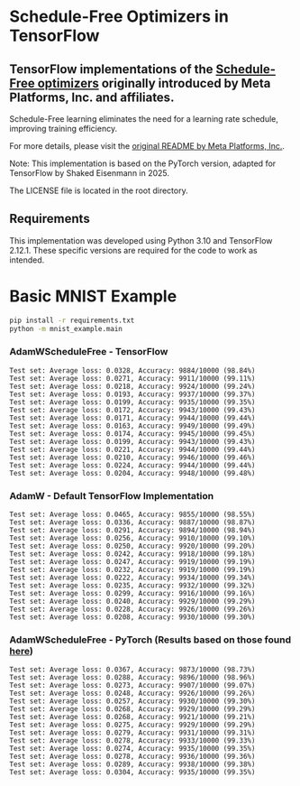 # Schedule-Free Optimizers in TensorFlow
## TensorFlow implementations of the [Schedule-Free optimizers](https://github.com/facebookresearch/schedule_free/tree/main) originally introduced by Meta Platforms, Inc. and affiliates.

Schedule-Free learning eliminates the need for a learning rate schedule, improving training efficiency. 

For more details, please visit the [original README by Meta Platforms, Inc.](https://github.com/facebookresearch/schedule_free/blob/main/README.md).

Note: This implementation is based on the PyTorch version, adapted for TensorFlow by Shaked Eisenmann in 2025.

The LICENSE file is located in the root directory.

## Requirements

This implementation was developed using Python 3.10 and TensorFlow 2.12.1. These specific versions are required for the code to work as intended.



# Basic MNIST Example

```bash
pip install -r requirements.txt
python -m mnist_example.main
```


### AdamWScheduleFree - TensorFlow

```
Test set: Average loss: 0.0328, Accuracy: 9884/10000 (98.84%)
Test set: Average loss: 0.0271, Accuracy: 9911/10000 (99.11%)
Test set: Average loss: 0.0218, Accuracy: 9924/10000 (99.24%)
Test set: Average loss: 0.0193, Accuracy: 9937/10000 (99.37%)
Test set: Average loss: 0.0199, Accuracy: 9935/10000 (99.35%)
Test set: Average loss: 0.0172, Accuracy: 9943/10000 (99.43%)
Test set: Average loss: 0.0171, Accuracy: 9944/10000 (99.44%)
Test set: Average loss: 0.0163, Accuracy: 9949/10000 (99.49%)
Test set: Average loss: 0.0174, Accuracy: 9945/10000 (99.45%)
Test set: Average loss: 0.0199, Accuracy: 9943/10000 (99.43%)
Test set: Average loss: 0.0221, Accuracy: 9944/10000 (99.44%)
Test set: Average loss: 0.0210, Accuracy: 9946/10000 (99.46%)
Test set: Average loss: 0.0224, Accuracy: 9944/10000 (99.44%)
Test set: Average loss: 0.0204, Accuracy: 9948/10000 (99.48%)
```

### AdamW - Default TensorFlow Implementation

```
Test set: Average loss: 0.0465, Accuracy: 9855/10000 (98.55%)
Test set: Average loss: 0.0336, Accuracy: 9887/10000 (98.87%)
Test set: Average loss: 0.0291, Accuracy: 9894/10000 (98.94%)
Test set: Average loss: 0.0256, Accuracy: 9910/10000 (99.10%)
Test set: Average loss: 0.0250, Accuracy: 9920/10000 (99.20%)
Test set: Average loss: 0.0242, Accuracy: 9918/10000 (99.18%)
Test set: Average loss: 0.0247, Accuracy: 9919/10000 (99.19%)
Test set: Average loss: 0.0232, Accuracy: 9919/10000 (99.19%)
Test set: Average loss: 0.0222, Accuracy: 9934/10000 (99.34%)
Test set: Average loss: 0.0235, Accuracy: 9932/10000 (99.32%)
Test set: Average loss: 0.0299, Accuracy: 9916/10000 (99.16%)
Test set: Average loss: 0.0240, Accuracy: 9929/10000 (99.29%)
Test set: Average loss: 0.0228, Accuracy: 9926/10000 (99.26%)
Test set: Average loss: 0.0208, Accuracy: 9930/10000 (99.30%)
```

### AdamWScheduleFree - PyTorch (Results based on those found [here](https://github.com/facebookresearch/schedule_free/tree/main/examples/mnist))

```
Test set: Average loss: 0.0367, Accuracy: 9873/10000 (98.73%)
Test set: Average loss: 0.0288, Accuracy: 9896/10000 (98.96%)
Test set: Average loss: 0.0273, Accuracy: 9907/10000 (99.07%)
Test set: Average loss: 0.0248, Accuracy: 9926/10000 (99.26%)
Test set: Average loss: 0.0257, Accuracy: 9930/10000 (99.30%)
Test set: Average loss: 0.0268, Accuracy: 9929/10000 (99.29%)
Test set: Average loss: 0.0268, Accuracy: 9921/10000 (99.21%)
Test set: Average loss: 0.0275, Accuracy: 9929/10000 (99.29%)
Test set: Average loss: 0.0279, Accuracy: 9931/10000 (99.31%)
Test set: Average loss: 0.0278, Accuracy: 9933/10000 (99.33%)
Test set: Average loss: 0.0274, Accuracy: 9935/10000 (99.35%)
Test set: Average loss: 0.0278, Accuracy: 9936/10000 (99.36%)
Test set: Average loss: 0.0289, Accuracy: 9938/10000 (99.38%)
Test set: Average loss: 0.0304, Accuracy: 9935/10000 (99.35%)
```